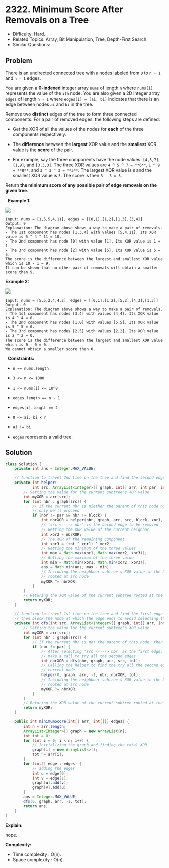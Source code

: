 # 2322. Minimum Score After Removals on a Tree

- Difficulty: Hard.
- Related Topics: Array, Bit Manipulation, Tree, Depth-First Search.
- Similar Questions: .

## Problem

There is an undirected connected tree with ```n``` nodes labeled from ```0``` to ```n - 1``` and ```n - 1``` edges.

You are given a **0-indexed** integer array ```nums``` of length ```n``` where ```nums[i]``` represents the value of the ```ith``` node. You are also given a 2D integer array ```edges``` of length ```n - 1``` where ```edges[i] = [ai, bi]``` indicates that there is an edge between nodes ```ai``` and ```bi``` in the tree.

Remove two **distinct** edges of the tree to form three connected components. For a pair of removed edges, the following steps are defined:


	
- Get the XOR of all the values of the nodes for **each** of the three components respectively.
	
- The **difference** between the **largest** XOR value and the **smallest** XOR value is the **score** of the pair.



	
- For example, say the three components have the node values: ```[4,5,7]```, ```[1,9]```, and ```[3,3,3]```. The three XOR values are ```4 ^ 5 ^ 7 = **6**```, ```1 ^ 9 = **8**```, and ```3 ^ 3 ^ 3 = **3**```. The largest XOR value is ```8``` and the smallest XOR value is ```3```. The score is then ```8 - 3 = 5```.


Return **the **minimum** score of any possible pair of edge removals on the given tree**.

 
**Example 1:**

![](https://assets.leetcode.com/uploads/2022/05/03/ex1drawio.png)

```
Input: nums = [1,5,5,4,11], edges = [[0,1],[1,2],[1,3],[3,4]]
Output: 9
Explanation: The diagram above shows a way to make a pair of removals.
- The 1st component has nodes [1,3,4] with values [5,4,11]. Its XOR value is 5 ^ 4 ^ 11 = 10.
- The 2nd component has node [0] with value [1]. Its XOR value is 1 = 1.
- The 3rd component has node [2] with value [5]. Its XOR value is 5 = 5.
The score is the difference between the largest and smallest XOR value which is 10 - 1 = 9.
It can be shown that no other pair of removals will obtain a smaller score than 9.
```

**Example 2:**

![](https://assets.leetcode.com/uploads/2022/05/03/ex2drawio.png)

```
Input: nums = [5,5,2,4,4,2], edges = [[0,1],[1,2],[5,2],[4,3],[1,3]]
Output: 0
Explanation: The diagram above shows a way to make a pair of removals.
- The 1st component has nodes [3,4] with values [4,4]. Its XOR value is 4 ^ 4 = 0.
- The 2nd component has nodes [1,0] with values [5,5]. Its XOR value is 5 ^ 5 = 0.
- The 3rd component has nodes [2,5] with values [2,2]. Its XOR value is 2 ^ 2 = 0.
The score is the difference between the largest and smallest XOR value which is 0 - 0 = 0.
We cannot obtain a smaller score than 0.
```

 
**Constraints:**


	
- ```n == nums.length```
	
- ```3 <= n <= 1000```
	
- ```1 <= nums[i] <= 10^8```
	
- ```edges.length == n - 1```
	
- ```edges[i].length == 2```
	
- ```0 <= ai, bi < n```
	
- ```ai != bi```
	
- ```edges``` represents a valid tree.



## Solution

```java
class Solution {
    private int ans = Integer.MAX_VALUE;

    // function to travel 2nd time on the tree and find the second edge to be removed
    private int helper(
            int src, ArrayList<Integer>[] graph, int[] arr, int par, int block, int xor1, int tot) {
        // Setting the value for the current subtree's XOR value
        int myXOR = arr[src];
        for (int nbr : graph[src]) {
            // If the current nbr is niether the parent of this node nor the blocked node  , then
            // only we'll proceed
            if (nbr != par && nbr != block) {
                int nbrXOR = helper(nbr, graph, arr, src, block, xor1, tot);
                // 'src <----> nbr' is the second edge to be removed
                // Getting the XOR value of the current neighbor
                int xor2 = nbrXOR;
                // The XOR of the remaining component
                int xor3 = (tot ^ xor1) ^ xor2;
                // Getting the minimum of the three values
                int max = Math.max(xor1, Math.max(xor2, xor3));
                // Getting the maximum of the three value
                int min = Math.min(xor1, Math.min(xor2, xor3));
                ans = Math.min(ans, max - min);
                // Including the neighbour subtree's XOR value in the XOR value of the subtree
                // rooted at src node
                myXOR ^= nbrXOR;
            }
        }
        // Returing the XOR value of the current subtree rooted at the src node
        return myXOR;
    }

    // function to travel 1st time on the tree and find the first edge to be removed and
    // then block the node at which the edge ends to avoid selecting the same node again
    private int dfs(int src, ArrayList<Integer>[] graph, int[] arr, int par, int tot) {
        // Setting the value for the current subtree's XOR value
        int myXOR = arr[src];
        for (int nbr : graph[src]) {
            // If the current nbr is not the parent of this node, then only we'll proceed
            if (nbr != par) {
                // After selecting 'src <----> nbr' as the first edge, we block 'nbr' node and then
                // make a call to try all the second edges
                int nbrXOR = dfs(nbr, graph, arr, src, tot);
                // Calling the helper to find the try all the second edges after blocking the
                // current node
                helper(0, graph, arr, -1, nbr, nbrXOR, tot);
                // Including the neighbour subtree's XOR value in the XOR value of the subtree
                // rooted at src node
                myXOR ^= nbrXOR;
            }
        }
        // Returing the XOR value of the current subtree rooted at the src node
        return myXOR;
    }

    public int minimumScore(int[] arr, int[][] edges) {
        int n = arr.length;
        ArrayList<Integer>[] graph = new ArrayList[n];
        int tot = 0;
        for (int i = 0; i < n; i++) {
            // Initializing the graph and finding the total XOR
            graph[i] = new ArrayList<>();
            tot ^= arr[i];
        }
        for (int[] edge : edges) {
            // adding the edges
            int u = edge[0];
            int v = edge[1];
            graph[u].add(v);
            graph[v].add(u);
        }
        ans = Integer.MAX_VALUE;
        dfs(0, graph, arr, -1, tot);
        return ans;
    }
}
```

**Explain:**

nope.

**Complexity:**

* Time complexity : O(n).
* Space complexity : O(n).
